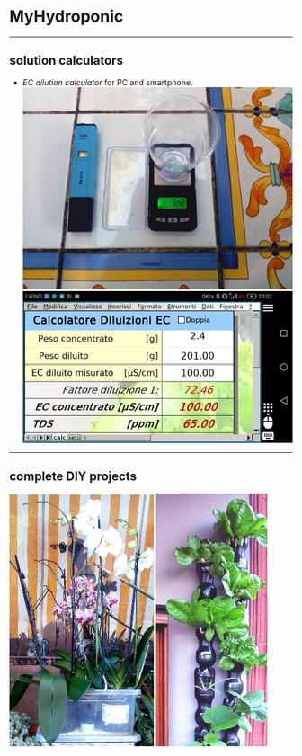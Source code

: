 # MyHydroponic

----------
## solution calculators
 - *EC dilution calculator* for PC and smartphone. 
![EC_dilutions](images/dil-ico.png  "https://github.com/msillano/MyHydroponics/tree/master/EC_dilutions") ![EC_dilutions](images/dil-calc.png  "https://github.com/msillano/MyHydroponics/tree/master/EC_dilutions")


--------
## complete DIY projects
![Orchids Ebb and Flow](images/rfico.png  "https://github.com/msillano/Sonoff-ebb-and-flow")  ![Vertical](images/vert-ico2.png "https://github.com/msillano/vertical_hydroponics") 
